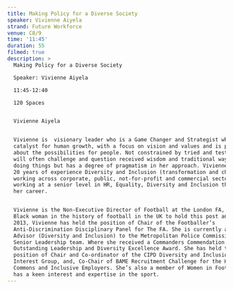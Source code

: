 ```yaml
---
title: Making Policy for a Diverse Society
speaker: Vivienne Aiyela
strand: Future Workforce
venue: C8/9
time: '11:45'
duration: 55
filmed: true
description: >
  Making Policy for a Diverse Society

  Speaker: Vivienne Aiyela

  11:45-12:40

  120 Spaces


  Vivienne Aiyela


  Vivienne is  visionary leader who is a Game Changer and Strategist who is a
  catalyst for human growth, with a focus on vision and values and is passionate
  about the possibilities for people. Not constrained by tried and tested and
  will often challenge and question received wisdom and traditional ways of
  doing things but has a degree of pragmatism in her approach. Vivienne has over
  20 years of experience Diversity and Inclusion (transformation and change)
  working across corporate, public, not-for-profit and commercial sectors
  working at a senior level in HR, Equality, Diversity and Inclusion throughout
  her career. 


  Vivienne is the Non-Executive Director of Football at the London FA, the first
  Black woman in the history of football in the UK to hold this post and since
  2013, Vivienne has held the position of Chair of the Footballer’s
  Anti-Discrimination Disciplinary Panel for The FA. She is currently also an
  Advisor (Diversity and Inclusion) to the Metropolitan Police Commissioner and
  Senior Leadership team. Where she received a Commanders Commendation for
  Outstanding Leadership and Diversity Excellence Award. She has held the
  position of Chair and Co-ordinator of the CIPD Diversity and Inclusion Special
  Interest Group, and, Co-Chair of BAME Recruitment Challenge for the House of
  Commons and Inclusive Employers. She’s also a member of Women in Football and
  has a keen interest and expertise in the sport.
---
```


